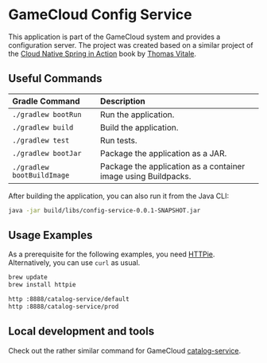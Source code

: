 # GameCloud Config Service

This application is part of the GameCloud system and provides a configuration server.
The project was created based on a similar project of the
[Cloud Native Spring in Action](https://www.manning.com/books/cloud-native-spring-in-action) book
by [Thomas Vitale](https://www.thomasvitale.com).

## Useful Commands

| Gradle Command	         | Description                                                    |
|:---------------------------|:---------------------------------------------------------------|
| `./gradlew bootRun`        | Run the application.                                           |
| `./gradlew build`          | Build the application.                                         |
| `./gradlew test`           | Run tests.                                                     |
| `./gradlew bootJar`        | Package the application as a JAR.                              |
| `./gradlew bootBuildImage` | Package the application as a container image using Buildpacks. |

After building the application, you can also run it from the Java CLI:

```bash
java -jar build/libs/config-service-0.0.1-SNAPSHOT.jar
```

## Usage Examples

As a prerequisite for the following examples, you need [HTTPie](https://httpie.io/).
Alternatively, you can use `curl` as usual.

```bash
brew update
brew install httpie
```

```bash
http :8888/catalog-service/default
http :8888/catalog-service/prod
```

## Local development and tools

Check out the rather similar command for GameCloud [catalog-service](https://github.com/b3nk4n/gamecloud-catalog-service#local-development-and-tools).
